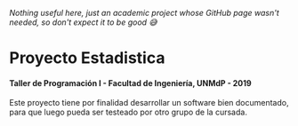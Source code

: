 *Nothing useful here, just an academic project whose GitHub page wasn't needed, so don't expect it to be good 😅*


# Proyecto Estadistica
#### Taller de Programación I - Facultad de Ingeniería, UNMdP - 2019
Este proyecto tiene por finalidad desarrollar un software bien documentado, para que luego pueda ser testeado por otro grupo de la cursada.
